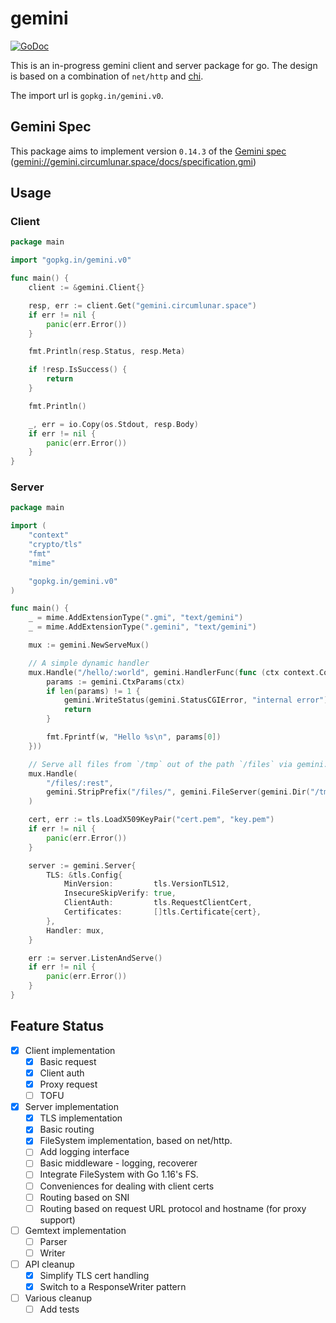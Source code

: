 # gemini

[![GoDoc](https://img.shields.io/badge/doc-GoDoc-007d9c.svg)](https://pkg.go.dev/gopkg.in/gemini.v0)

This is an in-progress gemini client and server package for go. The design is based on a combination of `net/http` and [chi](https://github.com/go-chi/chi).

The import url is `gopkg.in/gemini.v0`.

## Gemini Spec

This package aims to implement version `0.14.3` of the [Gemini spec](https://gemini.circumlunar.space/docs/specification.html) ([gemini://gemini.circumlunar.space/docs/specification.gmi](gemini://gemini.circumlunar.space/docs/specification.gmi))

## Usage

### Client

```go
package main

import "gopkg.in/gemini.v0"

func main() {
    client := &gemini.Client{}

    resp, err := client.Get("gemini.circumlunar.space")
    if err != nil {
        panic(err.Error())
    }

    fmt.Println(resp.Status, resp.Meta)

    if !resp.IsSuccess() {
        return
    }

    fmt.Println()

    _, err = io.Copy(os.Stdout, resp.Body)
    if err != nil {
        panic(err.Error())
    }
}
```

### Server

```go
package main

import (
    "context"
    "crypto/tls"
    "fmt"
    "mime"

    "gopkg.in/gemini.v0"
)

func main() {
    _ = mime.AddExtensionType(".gmi", "text/gemini")
    _ = mime.AddExtensionType(".gemini", "text/gemini")

    mux := gemini.NewServeMux()

    // A simple dynamic handler
    mux.Handle("/hello/:world", gemini.HandlerFunc(func (ctx context.Context, r *gemini.Request, w gemini.ResponseWriter) {
        params := gemini.CtxParams(ctx)
        if len(params) != 1 {
            gemini.WriteStatus(gemini.StatusCGIError, "internal error")
            return
        }

        fmt.Fprintf(w, "Hello %s\n", params[0])
    }))

    // Serve all files from `/tmp` out of the path `/files` via gemini.
    mux.Handle(
        "/files/:rest",
        gemini.StripPrefix("/files/", gemini.FileServer(gemini.Dir("/tmp"))),
    )

    cert, err := tls.LoadX509KeyPair("cert.pem", "key.pem")
    if err != nil {
        panic(err.Error())
    }

    server := gemini.Server{
        TLS: &tls.Config{
            MinVersion:         tls.VersionTLS12,
            InsecureSkipVerify: true,
            ClientAuth:         tls.RequestClientCert,
            Certificates:       []tls.Certificate{cert},
        },
        Handler: mux,
    }

    err := server.ListenAndServe()
    if err != nil {
        panic(err.Error())
    }
}
```

## Feature Status

- [x] Client implementation
    - [x] Basic request
    - [x] Client auth
    - [x] Proxy request
    - [ ] TOFU
- [x] Server implementation
    - [x] TLS implementation
    - [x] Basic routing
    - [x] FileSystem implementation, based on net/http.
    - [ ] Add logging interface
    - [ ] Basic middleware - logging, recoverer
    - [ ] Integrate FileSystem with Go 1.16's FS.
    - [ ] Conveniences for dealing with client certs
    - [ ] Routing based on SNI
    - [ ] Routing based on request URL protocol and hostname (for proxy support)
- [ ] Gemtext implementation
    - [ ] Parser
    - [ ] Writer
- [ ] API cleanup
    - [x] Simplify TLS cert handling
    - [x] Switch to a ResponseWriter pattern
- [ ] Various cleanup
    - [ ] Add tests
